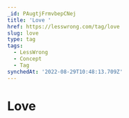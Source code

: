 ```yaml
---
_id: PAugtjFrmvbepCNej
title: 'Love '
href: https://lesswrong.com/tag/love
slug: love
type: tag
tags:
  - LessWrong
  - Concept
  - Tag
synchedAt: '2022-08-29T10:48:13.709Z'
---
```


# Love
